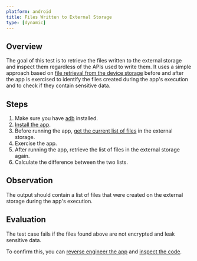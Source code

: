 ```yaml
---
platform: android
title: Files Written to External Storage
type: [dynamic]
---
```


## Overview

The goal of this test is to retrieve the files written to the external storage and inspect them regardless of the APIs used to write them. It uses a simple approach based on [file retrieval from the device storage](../../../../../techniques/android/MASTG-TECH-0002.md) before and after the app is exercised to identify the files created during the app's execution and to check if they contain sensitive data.

## Steps

1. Make sure you have [adb](../../../../../tools/android/MASTG-TOOL-0004.md) installed.
2. [Install the app](../../../../../techniques/android/MASTG-TECH-0005.md).
3. Before running the app, [get the current list of files](../../../../../techniques/android/MASTG-TECH-0002.md) in the external storage.
4. Exercise the app.
5. After running the app, retrieve the list of files in the external storage again.
6. Calculate the difference between the two lists.

## Observation

The output should contain a list of files that were created on the external storage during the app's execution.

## Evaluation

The test case fails if the files found above are not encrypted and leak sensitive data.

To confirm this, you can [reverse engineer the app](../../../../../techniques/android/MASTG-TECH-0017.md) and [inspect the code](../../../../../techniques/android/MASTG-TECH-0023.md).
